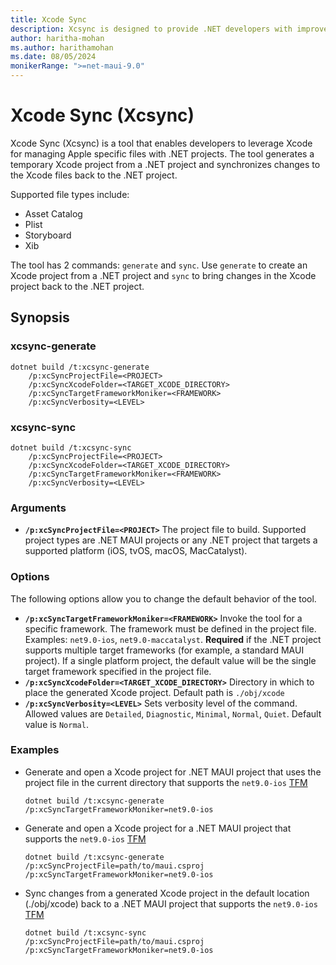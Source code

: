 ```yaml
---
title: Xcode Sync
description: Xcsync is designed to provide .NET developers with improved support for editing Apple specific files
author: haritha-mohan
ms.author: harithamohan
ms.date: 08/05/2024
monikerRange: ">=net-maui-9.0"
---
```

# Xcode Sync (Xcsync)

Xcode Sync (Xcsync) is a tool that enables developers to leverage Xcode for managing Apple specific files with .NET projects. The tool generates a temporary Xcode project from a .NET project and synchronizes changes to the Xcode files back to the .NET project.

Supported file types include:

- Asset Catalog
- Plist
- Storyboard
- Xib

The tool has 2 commands: `generate` and `sync`. Use `generate` to create an Xcode project from a .NET project and `sync` to bring changes in the Xcode project back to the .NET project.

## Synopsis

### xcsync-generate

```dotnetcli
dotnet build /t:xcsync-generate
    /p:xcSyncProjectFile=<PROJECT>
    /p:xcSyncXcodeFolder=<TARGET_XCODE_DIRECTORY>
    /p:xcSyncTargetFrameworkMoniker=<FRAMEWORK>
    /p:xcSyncVerbosity=<LEVEL>
```

### xcsync-sync

```dotnetcli
dotnet build /t:xcsync-sync
    /p:xcSyncProjectFile=<PROJECT>
    /p:xcSyncXcodeFolder=<TARGET_XCODE_DIRECTORY>
    /p:xcSyncTargetFrameworkMoniker=<FRAMEWORK>
    /p:xcSyncVerbosity=<LEVEL>
```

### Arguments

- **`/p:xcSyncProjectFile=<PROJECT>`**
  The project file to build. Supported project types are .NET MAUI projects or any .NET project that targets a supported platform (iOS, tvOS, macOS, MacCatalyst).

### Options

The following options allow you to change the default behavior of the tool.

- **`/p:xcSyncTargetFrameworkMoniker=<FRAMEWORK>`**
  Invoke the tool for a specific framework. The framework must be defined in the project file. Examples: `net9.0-ios`, `net9.0-maccatalyst`. **Required** if the .NET project supports multiple target frameworks (for example, a standard MAUI project). If a single platform project, the default value will be the single target framework specified in the project file.
- **`/p:xcSyncXcodeFolder=<TARGET_XCODE_DIRECTORY>`**
  Directory in which to place the generated Xcode project. Default path is `./obj/xcode`
- **`/p:xcSyncVerbosity=<LEVEL>`**
  Sets verbosity level of the command. Allowed values are `Detailed`, `Diagnostic`, `Minimal`, `Normal`, `Quiet`. Default value is `Normal`.

### Examples

- Generate and open a Xcode project for .NET MAUI project that uses the project file in the current directory that supports the `net9.0-ios` [TFM](https://learn.microsoft.com/dotnet/standard/frameworks)

    ```dotnetcli
    dotnet build /t:xcsync-generate /p:xcSyncTargetFrameworkMoniker=net9.0-ios
    ```

- Generate and open a Xcode project for a .NET MAUI project that supports the `net9.0-ios` [TFM](https://learn.microsoft.com/dotnet/standard/frameworks)

  ```dotnetcli
  dotnet build /t:xcsync-generate /p:xcSyncProjectFile=path/to/maui.csproj /p:xcSyncTargetFrameworkMoniker=net9.0-ios
  ```

- Sync changes from a generated Xcode project in the default location (./obj/xcode) back to a .NET MAUI project that supports the `net9.0-ios` [TFM](https://learn.microsoft.com/dotnet/standard/frameworks)

  ```dotnetcli
  dotnet build /t:xcsync-sync /p:xcSyncProjectFile=path/to/maui.csproj /p:xcSyncTargetFrameworkMoniker=net9.0-ios
  ```
